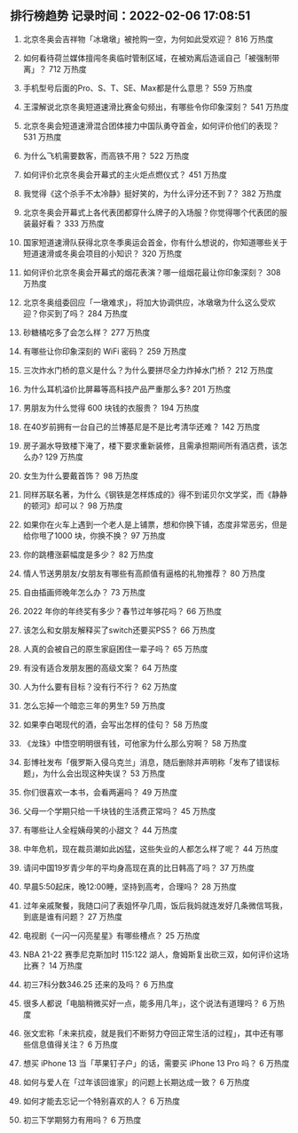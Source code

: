 
## 排行榜趋势 记录时间：2022-02-06 17:08:51
  
  1. 北京冬奥会吉祥物「冰墩墩」被抢购一空，为何如此受欢迎？ 816 万热度
    
  2. 如何看待荷兰媒体擅闯冬奥临时管制区域，在被劝离后造谣自己「被强制带离」？ 712 万热度
    
  3. 手机型号后面的Pro、S、T、SE、Max都是什么意思？ 559 万热度
    
  4. 王濛解说北京冬奥短道速滑比赛金句频出，有哪些令你印象深刻？ 541 万热度
    
  5. 北京冬奥会短道速滑混合团体接力中国队勇夺首金，如何评价他们的表现？ 531 万热度
    
  6. 为什么飞机需要数客，而高铁不用？ 522 万热度
    
  7. 如何评价北京冬奥会开幕式的主火炬点燃仪式？ 451 万热度
    
  8. 我觉得《这个杀手不太冷静》挺好笑的，为什么评分还不到 7？ 382 万热度
    
  9. 北京冬奥会开幕式上各代表团都穿什么牌子的入场服？你觉得哪个代表团的服装最好看？ 333 万热度
    
  10. 国家短道速滑队获得北京冬季奥运会首金，你有什么想说的，你知道哪些关于短道速滑或冬奥会项目的小知识？ 320 万热度
    
  11. 如何评价北京冬奥会开幕式的烟花表演？哪一组烟花最让你印象深刻？ 308 万热度
    
  12. 北京冬奥组委回应「一墩难求」，将加大协调供应，冰墩墩为什么这么受欢迎？你买到了吗？ 284 万热度
    
  13. 砂糖橘吃多了会怎么样？ 277 万热度
    
  14. 有哪些让你印象深刻的 WiFi 密码？ 259 万热度
    
  15. 三次炸水门桥的意义是什么？为什么要拼尽全力炸掉水门桥？ 212 万热度
    
  16. 为什么耳机溢价比屏幕等高科技产品严重那么多? 201 万热度
    
  17. 男朋友为什么觉得 600 块钱的衣服贵？ 194 万热度
    
  18. 在40岁前拥有一台自己的兰博基尼是不是比考清华还难？ 142 万热度
    
  19. 房子漏水导致楼下淹了，楼下要求重新装修，且需承担期间所有酒店费，该怎么办? 129 万热度
    
  20. 女生为什么要戴首饰？ 98 万热度
    
  21. 同样苏联名著，为什么《钢铁是怎样炼成的》得不到诺贝尔文学奖，而《静静的顿河》却可以？ 98 万热度
    
  22. 如果你在火车上遇到一个老人是上铺票，想和你换下铺，态度非常恶劣，但是给你甩了1000 块，你换不换？ 97 万热度
    
  23. 你的跳槽涨薪幅度是多少？ 82 万热度
    
  24. 情人节送男朋友/女朋友有哪些有高颜值有逼格的礼物推荐？ 80 万热度
    
  25. 自由插画师晚年怎么办？ 73 万热度
    
  26. 2022 年你的年终奖有多少？春节过年够花吗？ 66 万热度
    
  27. 该怎么和女朋友解释买了switch还要买PS5？ 66 万热度
    
  28. 人真的会被自己的原生家庭困住一辈子吗？ 65 万热度
    
  29. 有没有适合发朋友圈的高级文案？ 64 万热度
    
  30. 人为什么要有目标？没有行不行？ 62 万热度
    
  31. 怎么忘掉一个暗恋三年的男生? 59 万热度
    
  32. 如果李白喝现代的酒，会写出怎样的佳句？ 58 万热度
    
  33. 《龙珠》中悟空明明很有钱，可他家为什么那么穷啊？ 58 万热度
    
  34. 彭博社发布「俄罗斯入侵乌克兰」消息，随后删除并声明称「发布了错误标题」，为什么会出现这种失误？ 53 万热度
    
  35. 你们很喜欢一本书，会看两遍吗？ 49 万热度
    
  36. 父母一个学期只给一千块钱的生活费正常吗？ 45 万热度
    
  37. 有哪些让人全程姨母笑的小甜文？ 44 万热度
    
  38. 中年危机，现在裁员潮如此凶猛，这些失业的人都怎么样了呢？ 44 万热度
    
  39. 请问中国19岁青少年的平均身高现在真的比日韩高了吗？ 37 万热度
    
  40. 早晨5:50起床，晚12:00睡，坚持到高考，合理吗？ 28 万热度
    
  41. 过年亲戚聚餐，我随口问了表姐怀孕几周，饭后我妈就连发好几条微信骂我，到底是谁有问题？ 27 万热度
    
  42. 电视剧《一闪一闪亮星星》有哪些槽点？ 25 万热度
    
  43. NBA 21-22 赛季尼克斯加时 115:122 湖人，詹姆斯复出砍三双，如何评价这场比赛？ 14 万热度
    
  44. 初三7科分数346.25 还来的及吗？ 6 万热度
    
  45. 很多人都说「电脑稍微买好一点，能多用几年」，这个说法有道理吗？ 6 万热度
    
  46. 张文宏称「未来抗疫，就是我们不断努力夺回正常生活的过程」，其中还有哪些信息值得关注？ 6 万热度
    
  47. 想买 iPhone 13 当「苹果钉子户」的话，需要买 iPhone 13 Pro 吗？ 6 万热度
    
  48. 如何与爱人在「过年该回谁家」的问题上长期达成一致？ 6 万热度
    
  49. 如何才能去忘记一个特别喜欢的人？ 6 万热度
    
  50. 初三下学期努力有用吗？ 6 万热度
    